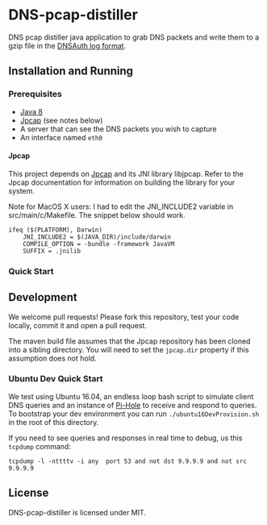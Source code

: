 # DNS-pcap-distiller

DNS pcap distiller java application to grab DNS packets and write them to a gzip file in the [DNSAuth log format](https://github.com/Packet-Clearing-House/DNSAuth#logs). 

## Installation and Running

### Prerequisites

* [Java 8](https://openjdk.java.net/install/)
* [Jpcap](https://github.com/mgodave/Jpcap) (see notes below)
* A server that can see the DNS packets you wish to capture
* An interface named ``eth0``


#### Jpcap
This project depends on [Jpcap](https://github.com/mgodave/Jpcap) and its JNI library libjpcap. Refer to the Jpcap documentation for information on building the library for your system.

Note for MacOS X users: I had to edit the JNI_INCLUDE2 variable in src/main/c/Makefile. The snippet below should work.
```
ifeq ($(PLATFORM), Darwin)
    JNI_INCLUDE2 = $(JAVA_DIR)/include/darwin 
    COMPILE_OPTION = -bundle -framework JavaVM
    SUFFIX = .jnilib
```

### Quick Start


## Development

We welcome pull requests! Please fork this repository, test your code locally, commit it and open a pull request.

The maven build file assumes that the Jpcap repository has been cloned into a sibling directory. You will need to set the ``jpcap.dir`` property if this assumption does not hold.

### Ubuntu Dev Quick Start

We test using Ubuntu 16.04, an endless loop bash script to simulate client DNS queries and an instance of [Pi-Hole](https://pi-hole.net/) to receive and respond to queries. To bootstrap your dev environment you can run ``./ubuntu16DevProvision.sh`` in the root of this directory.

If you need to see queries and responses in real time to debug, us this ``tcpdump`` command:

```
tcpdump -l -nttttv -i any  port 53 and not dst 9.9.9.9 and not src 9.9.9.9
```

## License
DNS-pcap-distiller is licensed under MIT.
